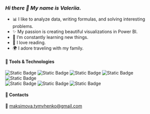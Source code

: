 ### ***Hi there 👋 My name is Valeriia.***


+ 📊 I like to analyze data, writing formulas, and solving interesting problems.
+ ✨ My passion is creating beautiful visualizations in Power BI.
+ 🧠 I’m constantly learning new things.
+ 📖 I love reading.
+ 🌍 I adore traveling with my family.


#### 🔗 Tools & Technologies

![Static Badge](https://img.shields.io/badge/Excel-34A853?style=for-the-badge&logo=Google%20Sheets&logoColor=%23ffffff) ![Static Badge](https://img.shields.io/badge/Power%20BI-e7ac2e?style=for-the-badge&logo=google%20analytics&logoColor=%23ffffff) ![Static Badge](https://img.shields.io/badge/SQL-blue?style=for-the-badge&logo=PostgreSQL&logoColor=%23ffffff) ![Static Badge](https://img.shields.io/badge/DBeaver-382923?style=for-the-badge&logo=DBeaver&logoColor=%23ffffff) ![Static Badge](https://img.shields.io/badge/Google_Sheets-34A853?style=for-the-badge&logo=Google%20Sheets&logoColor=%23ffffff)  
![Static Badge](https://img.shields.io/badge/Python-3776AB?style=for-the-badge&logo=python&logoColor=%23ffffff) ![Static Badge](https://img.shields.io/badge/Jupyter-F37626?style=for-the-badge&logo=jupyter&logoColor=%23ffffff) ![Static Badge](https://img.shields.io/badge/PyCharm-000000?style=for-the-badge&logo=pycharm&logoColor=%23ffffff)

#### 🔗 Contacts
📧 maksimova.tymvhenko@gmail.com
